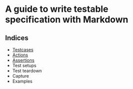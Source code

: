 # A guide to write testable specification with Markdown

## Indices

* [Testcases](Testcases.md)
* [Actions](Actions.md)
* [Assertions](Assertions.md)
* Test setups
* Test teardown
* Capture
* Examples